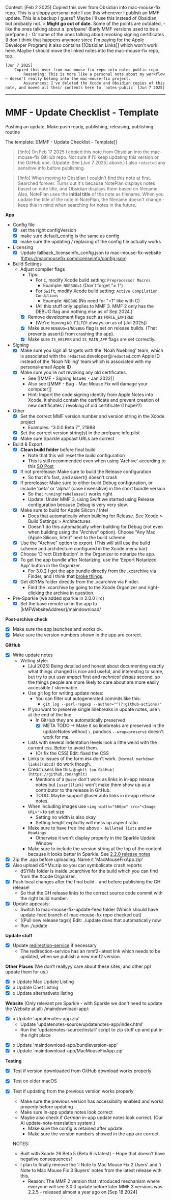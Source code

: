 
Context:
    [Feb 2 2025] 
        Copied this over from Obsidian into mac-mouse-fix repo.
        This is a sloppy personal note I use this whenever I publish an MMF update. 
        This is a backup I guess? Maybe I'll use this instead of Obsidian, but probably not. 
        > **Might go out of date.** 
        Some of the points are outdated, 
            - like the ones talking about a 'prefpane' (Early MMF versions used to be a prefpane.)
            - Or some of the ones talking about revoking signing certificates (I don't think that happens anymore since I'm paying for the Apple Developer Program)
        It also contains [[Obsidian Links]] which won't work here. Maybe I should move the linked notes into the mac-mouse-fix repo, too. 

    [Jun 7 2025] 
        Copied this over from mac-mouse-fix repo into notes-public repo.
            Reasoning: This is more like a personal note about my workflow – doesn't really belong into the mac-mouse-fix project.
            Assurances: I've deleted the Xcode and Obsidian copies of this note, and moved all their contents here to `notes-public` [Jun 7 2025]

---

# MMF - Update Checklist - Template

Pushing an update, Make push ready, publishing, releasing, publishing routine

The template: [[MMF - Update Checklist - Template]]

> [!info]
>  On Feb 17 2025 I copied this note from Obsidian into the mac-mouse-fix GitHub repo. Not sure if I'll keep updating this version or the GitHub one. (Update: See [Jun 7 2025] above.)
>  I also `redacted` any sensitive info before publishing.

> [!info]
> When moving to Obsidian I couldn't find this note at first. Searched forever. Turns out it's because NotePlan displays notes based on note title, and Obsidian displays them based on filename. Also, NotePlan uses the **initial title** of the note as filename. When you update the title of the note in NotePlan, the filename doesn't change - keep this in mind when searching for notes in the future.

**App**

- Config file
	- [x] set the right configVersion
	- [x] make sure default_config is the same as config
	- [x] make sure the updating / replacing of the config file actually works

- Licensing
	- [x] Update fallback_licenseinfo_config.json to mac-mouse-fix-website (https://macmousefix.com/licenseinfo/config.json)

- Build Settings
	- Adjust compiler flags 
		- Tips:
			- For `C`, modify Xcode build setting: `Preprocessor Macros`
				- Example: `NDEBUG=1`    (Don't forget "= 1")
			- For `Swift`, modify Xcode build setting: `Active Compilation Conditions`
				- Example: `NDEBUG`        (No need for "=1" like with C)
			- (All this stuff only applies to MMF 3. MMF 2 only has the DEBUG flag and nothing else as of Sep 2024.)
		- [x] Remove development flags such as `FORCE_EXPIRED` 
    		- (We're leaving `NO_FILTER` always-on as of [Jul 2025])
		- [x] Make sure `NDEBUG=1`/`NDEBUG` flag is set on release builds. (That prevents assert() from crashing the app). 
		- [x] Make sure `IS_HELPER` and `IS_MAIN_APP` flags are set correctly.

- Signing
	- [x] Make sure you sign all targets with the 'Noah Nuebling' team, which is associated with the `redacted`.developer@`redacted`.com Apple ID instead of the 'Noah Nbling' team which is associated with my personal-email Apple ID
	- [x] Make sure you're not revoking any old certificates. 
		- See [[MMF - Signing Issues - Jan 2022]]
		- Also see [[MMF - Bug - Mac Mouse Fix will damage your computer]]
		- Hint: Import the code signing identity from Apple Notes into Xcode, it should contain the certificate and prevent creation of new certificates / revoking of old certificate (I hope??)
- Other
	- [x] Set the correct MMF version number and version string in the Xcode project
		- Examples: "3.0.0 Beta 7", 21988
	- [x] Set the correct version string(s) in the prefpane info.plist
	- [x] Make sure Sparkle appcast URLs are correct

- Build & Export
	- [x] **Clean build folder** before final build
		- Note that this will reset the build configuration
		- This is still recommended even when using 'Archive' according to this [SO Post](https://stackoverflow.com/a/19202343/10601702)
	- [x] If not prerelease: Make sure to build the Release configuration
		- So that it's fast, and assert() doesn't crash
	- [x] If prerelease: Make sure to either build Debug configuration, or include 'beta' or 'alpha' (case insensitive) in the short bundle version
		- So that `runningPreRelease()` works right
		- Update: Under MMF 3, using Swift we started using Release configuration because Debug is very very slow.
	- [x] Make sure to build for Apple Silicon / Intel
		- Does that automatically when building for Release. See Xcode > Build Settings > Architectures
		- Doesn't do this automatically when building for Debug (not even when building using the "Archive" option). Choose "Any Mac (Apple Silicon, Intel)" next to the build scheme.
	- [x] Use the "Archive" option to export. (This will still use the build scheme and architecture configured in the Xcode menu bar)
	- [x] Choose 'Direct Distribution' in the Organizer to notarize the app.
	- [x] To get the app bundle after Notarizing, use the 'Export Notarized App' button in the Organizer. 
		- For 3.0.2 I got the app bundle directly from the .xcarchive via Finder, and I think that [broke things](https://github.com/noah-nuebling/mac-mouse-fix/issues/871). 
	- [x] Get dSYMs folder directly from the .xcarchive via Finder.
		- Find the .xcarchive by going to the Xcode Organizer and right-clicking the archive in question.

- Pre-Sparkle (we added sparkle in 2.0.0 iirc)
	- [x] Set the base remote url in the app to [kMFWebsiteAddress]/maindownload/

**Post-archive check**
- [x] Make sure the app launches and works ok.
- [x] Make sure the version numbers shown in the app are correct.

**GitHub**

- [x] Write update notes
  - Writing style:
      - [Jul 2025] Being detailed and honest about documenting exactly what things changed is nice and useful, and interesting to some, but try to put *user impact* first and *technical details* second, so the things people are more likely to care about are more easily accessible / skimmable.
	- Use git log for writing update notes: 
		- You can filter out autogenerated commits like this: 
			- `git log --perl-regexp --author="^(?!github-actions)"`
	- If you want to preserve single linebreaks in update notes, use `\` at the end of the line
		- In GitHub they are automatically preserved 
    		- [x] META TODO → Make it so linebreaks are preserved in the updateNotes without `\`. pandocs `--wrap=preserve` doesn't work for me.
	- Lists with several indentation levels look a little weird with the current css. Better to avoid them. 
		- (Or fix the CSS) Edit: fixed the CSS
	- Links to issues of the form `#94` don't work. `[Normal markdown links](abcd)` do work though.
	- Credit users like this: `@nghlt [on GitHub](https://github.com/nghlt)`
		- Mentions of a `@user` don't work as links in in-app release notes but `[user](link)` won't make them show up as a contributor to the release in GitHub. 
		- TODO: Maybe support @user auto links in in-app release notes.
	- When including images use `<img width="500px" src="<Image URL>">` to set size
		- Setting no width is also okay
		- Setting height explicitly will mess up aspect ratio
	- Make sure to have free line above `- bulleted lists` and `## Headings`
		- Otherwise it won't display properly in the Sparkle Update Window
	- Make sure to include the version string at the top of the content because it looks better in Sparkle. See [2.2.0 release notes](https://github.com/noah-nuebling/mac-mouse-fix/releases/tag/2.2.0)
- [x] Zip the .app before uploading. Name it 'MacMouseFixApp.zip'
- [x] Also upload dSYMs.zip so you can symbolicate crash reports
	- dSYMs folder is inside .xcarchive for the build which you can find from the Xcode Organizer.
- [x] Push local changes after the final build - and before publishing the GH release!
	- So that the GH release links to the correct source code commit with the right build number.
- [x] Update appcasts:
	- Switch to mac-mouse-fix-update-feed folder (Which should have update-feed branch of mac-mouse-fix repo checked out)
	- ((Pull new release tags)) Edit: ./update does that automatically now
	- Run ./update

**Update stuff**
- [x] Update [redirection-service](https://github.com/noah-nuebling/redirection-service/blob/main/index.html) if necessary
	- The redirection-service has an mmf2-latest link which needs to be updated, when we publish a new mmf2 version.

**Other Places** (We don't reallyyy care about these sites, and other ppl update them for us.)
- [x] x Update Mac Update Listing
- [x] x Update Cnet Listing
- [x] x Update alternativeto listing

**Website** (Only relevant pre Sparkle - with Sparkle we don't need to update the Website at all)
/maindownload-app/:
* [x] x Update 'updatenotes-app.zip'
	- Update 'updatenotes-source/updatenotes-app/index.html'
	- Run the 'updatenotes-source/install' script to zip stuff up and put in the right place
- [x] x Update 'maindownload-app/bundleversion-app'
- [x] x Update 'maindownload-app/MacMouseFixApp.zip'

**Testing**

- [x] Test if version downloaded from GitHub download works properly
- [x] Test on older macOS
- [x] Test if updating from the previous version works properly
	- Make sure the previous version has accessibility enabled and works properly before updating
	- Make sure in-app update notes look correct
  - Maybe also check if _German_ in-app update notes look correct. (Our AI update-note-translation system.)
	- Make sure the config is retained after update.
	- Make sure the version numbers showed in the app are correct.
  


  NOTES:
    - Built with Xcode 26 Beta 5 (Beta 6 is latest) – Hope that doesn't have negative consequences!
    - I plan to finally remove the 'ℹ️ Note to Mac Mouse Fix 2 Users' and 'ℹ️ Note to Mac Mouse Fix 3 Buyers' notes from the latest release with this.
        - Reason: The MMF 2 version that introduced mechanism where everyone will see 3.0.0 update before later MMF 3 versions was 2.2.5 - released almost a year ago on [Sep 18 2024]